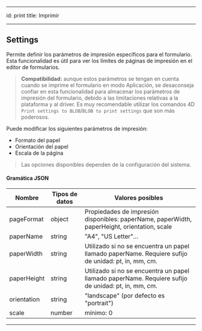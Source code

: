- - -
id: print title: Imprimir
- - -


## Settings

Permite definir los parámetros de impresión específicos para el formulario. Esta funcionalidad es útil para ver los límites de páginas de impresión en el editor de formularios.

> **Compatibilidad:** aunque estos parámetros se tengan en cuenta cuando se imprime el formulario en modo Aplicación, se desaconseja confiar en esta funcionalidad para almacenar los parámetros de impresión del formulario, debido a las limitaciones relativas a la plataforma y al driver. Es muy recomendable utilizar los comandos 4D `Print settings to BLOB`/`BLOB to print settings` que son más poderosos.

Puede modificar los siguientes parámetros de impresión:

*   Formato del papel
*   Orientación del papel
*   Escala de la página


> Las opciones disponibles dependen de la configuración del sistema.




#### Gramática JSON

| Nombre      | Tipos de datos | Valores posibles                                                                                    |
| ----------- | -------------- | --------------------------------------------------------------------------------------------------- |
| pageFormat  | object         | Propiedades de impresión disponibles: paperName, paperWidth, paperHeight, orientation, scale        |
| paperName   | string         | "A4", "US Letter"...                                                                                |
| paperWidth  | string         | Utilizado si no se encuentra un papel llamado paperName. Requiere sufijo de unidad: pt, in, mm, cm. |
| paperHeight | string         | Utilizado si no se encuentra un papel llamado paperName. Requiere sufijo de unidad: pt, in, mm, cm. |
| orientation | string         | "landscape" (por defecto es "portrait")                                                             |
| scale       | number         | mínimo: 0                                                                                           |


---








